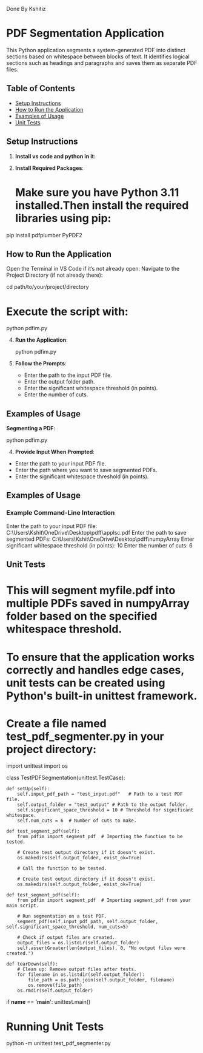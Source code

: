 Done By Kshitiz

# PDF Segmentation Application

This Python application segments a system-generated PDF into distinct sections based on whitespace between blocks of text. It identifies logical sections such as headings and paragraphs and saves them as separate PDF files.

## Table of Contents
- [Setup Instructions](#setup-instructions)
- [How to Run the Application](#how-to-run-the-application)
- [Examples of Usage](#examples-of-usage)
- [Unit Tests](#unit-tests)

## Setup Instructions

1. **Install vs code and python in it**:
    

2. **Install Required Packages**:
    # Make sure you have Python 3.11 installed.Then install the required libraries using pip:


pip install pdfplumber PyPDF2

## How to Run the Application
Open the Terminal in VS Code if it’s not already open.
Navigate to the Project Directory (if not already there):


cd path/to/your/project/directory


# Execute the script with:


python pdfim.py

4. **Run the Application**:
   
   python pdfim.py
   

4. **Follow the Prompts**:
   - Enter the path to the input PDF file.
   - Enter the output folder path.
   - Enter the significant whitespace threshold (in points).
   - Enter the number of cuts.

## Examples of Usage

 **Segmenting a PDF**:
   
   python pdfim.py

   
4. **Provide Input When Prompted**:
 -  Enter the path to your input PDF file.
 -  Enter the path where you want to save segmented PDFs.
 -  Enter the significant whitespace threshold (in points).

   ## Examples of Usage

   ### Example Command-Line Interaction

Enter the path to your input PDF file: C:\Users\Kshit\OneDrive\Desktop\pdff\applsc.pdf
Enter the path to save segmented PDFs: C:\Users\Kshit\OneDrive\Desktop\pdff\numpyArray
Enter significant whitespace threshold (in points): 10 
Enter the number of cuts: 6

## Unit Tests
# This will segment myfile.pdf into multiple PDFs saved in numpyArray folder based on the specified whitespace threshold.

# To ensure that the application works correctly and handles edge cases, unit tests can be created using Python's built-in unittest framework.


# Create a file named test_pdf_segmenter.py in your project directory:


import unittest
import os

class TestPDFSegmentation(unittest.TestCase):

    def setUp(self):
        self.input_pdf_path = "test_input.pdf"   # Path to a test PDF file.
        self.output_folder = "test_output" # Path to the output folder.
        self.significant_space_threshold = 10 # Threshold for significant whitespace.
        self.num_cuts = 6  # Number of cuts to make.

    def test_segment_pdf(self):
        from pdfim import segment_pdf  # Importing the function to be tested.

        # Create test output directory if it doesn't exist.
        os.makedirs(self.output_folder, exist_ok=True)

        # Call the function to be tested.
        
        # Create test output directory if it doesn't exist.
        os.makedirs(self.output_folder, exist_ok=True)

    def test_segment_pdf(self):
        from pdfim import segment_pdf  # Importing segment_pdf from your main script.
        
        # Run segmentation on a test PDF.
        segment_pdf(self.input_pdf_path, self.output_folder, self.significant_space_threshold, num_cuts=5)
        
        # Check if output files are created.
        output_files = os.listdir(self.output_folder)
        self.assertGreater(len(output_files), 0, "No output files were created.")

    def tearDown(self):
        # Clean up: Remove output files after tests.
        for filename in os.listdir(self.output_folder):
            file_path = os.path.join(self.output_folder, filename)
            os.remove(file_path)
        os.rmdir(self.output_folder)

if __name__ == '__main__':
    unittest.main()

# Running Unit Tests

python -m unittest test_pdf_segmenter.py
